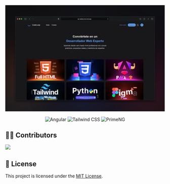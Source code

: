 <div align="center">
  <a href="https://codeloop-dev.vercel.app">
    <img src="./public/readme.jpg" alt="Preview">
  </a>
  <p></p>
</div>

<div align="center">

![Angular](https://img.shields.io/badge/Angular-0F0F11?style=flat&logo=angular&logoColor=white)
![Tailwind CSS](https://img.shields.io/badge/Tailwind%20CSS-06B6D4?logo=tailwindcss&logoColor=white&style=flat)
![PrimeNG](https://img.shields.io/badge/PrimeNG-DD0031?style=flat&logo=primefaces&logoColor=white)

</div>

## 🧑‍💻 Contributors

<a href="https://github.com/jaycodev/codeloop/graphs/contributors">
  <img src="https://contrib.rocks/image?repo=jaycodev/codeloop" />
</a>

## 📄 License

This project is licensed under the [MIT License](./LICENSE).
